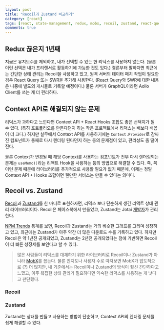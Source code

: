 ```yaml
---
layout: post
title: "Recoil과 Zustand 비교하기"
category: [react]
tags: [react, state-management, redux, mobx, recoil, zustand, react-query, swr]
comments: true
---
```


## Redux 끊은지 1년째

지금은 유지보수를 제외하고, 내가 선택할 수 있는 한 리덕스를 사용하지 않는다. (물론 이런 선택은 내가 프리랜서로 활동하기에 가능한 것도 있다.) 결론부터 말하자면 최근에는 간단한 상태 관리는 Recoil을 사용하고 있고, 원격 서버의 데이터 패치 작업이 필요한 경우 React Query 또는 SWR을 추가해 사용한다. (React Query와 SWR에 대한 내용은 나중에 별도의 게시물로 기록할 예정이다.) 물론 서버가 GraphQL이라면 Aollo Client를 쓰는 게 더 편리하다.

## Context API로 해결되지 않는 문제

리덕스가 과하다고 느낀다면 Context API + React Hooks 조합도 좋은 선택지가 될 수 있다. (특히 포트폴리오를 만든다던지 하는 작은 프로젝트에서 리덕스는 배보다 배꼽이 더 크다.) 하지만 실무에서 Context API를 사용하기에는 `Context.Provider`로 감싸진 컴포넌트가 통째로 다시 렌더링 된다던지 하는 등의 문제점이 있고, 편리성도 좀 떨어진다.

물론 Context가 변경될 때 해당 Context를 사용하는 컴포넌트가 전부 다시 렌더링되는 문제는 `useMemo()`라는 리액트 Hook을 사용하는 등의 방법으로 해결할 수 있다. 즉, 꼭 이런 문제 때문에 라이브러리를 추가적으로 사용할 필요가 없기 때문에, 이제는 정말 Context API + Hooks 조합이면 웬만한 서비스는 만들 수 있다는 의미다.

## Recoil vs. Zustand

[Recoil](https://github.com/facebookexperimental/Recoil)과 [Zustand](https://github.com/pmndrs/zustand)를 한 마디로 표현하자면, 리덕스 보다 단순하게 생긴 리액트 상태 관리 라이브러리이다. Recoil은 페이스북에서 만들었고, Zustand는 Jotai [개발자](https://twitter.com/dai_shi)가 관리한다.

[NPM Trends](https://www.npmtrends.com/recoil-vs-zustand) 통계를 보면, Recoil과 Zustand는 거의 비슷한 그래프를 그리며 성장하고 있고, 최근에는 Zustand가 아주 약간 더 많은 다운로드 수를 기록하고 있다. 하지만 Recoil은 약 1년전 공개되었고, Zustand는 2년전 공개되었다는 점에 기반하면 Recoil이 더 빠른 성장세를 보인다고 할 수 있다.

> 많은 사람들이 리덕스를 대체하기 위한 라이브러리로 Recoil이나 Zustand가 아니라 [MobX](https://mobx.js.org/README.html)를 꼽는다. 물론 인지도나 사용자 수로 따져보면 MobX가 압도적으로 (?) 더 많지만, 내 기준에서는 Recoil이나 Zustand의 방식이 훨신 간단하다고 느꼈고, 아주 복잡한 상태 관리가 필요하다면 익숙한 리덕스를 사용하는 게 낫다고 판단했다.

### Recoil

### Zustand

Zustand는 상태를 만들고 사용하는 방법이 단순하고, Context API의 렌더링 문제를 쉽게 해결할 수 있다.
